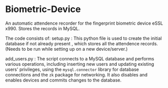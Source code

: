 # Biometric-Device
An automatic attendence recorder for the fingerprint biometric device eSSL x990. Stores the records in MySQL.

The code consists of:
setup.py : This python file is used to create the initial database if not already present , which stores all the attendence records. (Needs to be run while setting up on a new device/server.)

add_users.py : The script connects to a MySQL database and performs various operations, including inserting new users and updating existing users' privileges, using the `mysql.connector` library for database connections and the `zk` package for networking. It also disables and enables devices and commits changes to the database.

